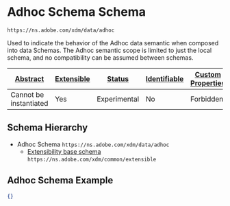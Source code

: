 
# Adhoc Schema Schema

```
https://ns.adobe.com/xdm/data/adhoc
```

Used to indicate the behavior of the Adhoc data semantic when composed into data Schemas. The Adhoc semantic scope is limited to just the local schema, and no compatibility can be assumed between schemas.

| [Abstract](../../abstract.md) | [Extensible](../../extensions.md) | [Status](../../status.md) | [Identifiable](../../id.md) | [Custom Properties](../../extensions.md) | [Additional Properties](../../extensions.md) | Defined In |
|-------------------------------|-----------------------------------|---------------------------|-----------------------------|------------------------------------------|----------------------------------------------|------------|
| Cannot be instantiated | Yes | Experimental | No | Forbidden | Permitted | [data/adhoc.schema.json](data/adhoc.schema.json) |
## Schema Hierarchy

* Adhoc Schema `https://ns.adobe.com/xdm/data/adhoc`
  * [Extensibility base schema](../common/extensible.schema.md) `https://ns.adobe.com/xdm/common/extensible`


## Adhoc Schema Example
```json
{}
```
